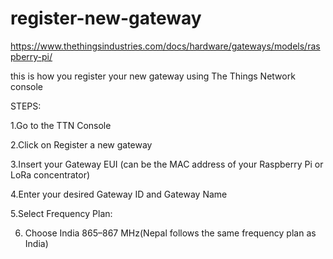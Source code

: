 # register-new-gateway
https://www.thethingsindustries.com/docs/hardware/gateways/models/raspberry-pi/

this is how you register your new gateway using The Things Network console

STEPS:

1.Go to the TTN Console

2.Click on Register a new gateway

3.Insert your Gateway EUI (can be the MAC address of your Raspberry Pi or LoRa concentrator)

4.Enter your desired Gateway ID and Gateway Name

5.Select Frequency Plan:

6. Choose India 865–867 MHz(Nepal follows the same frequency plan as India)
